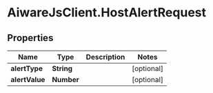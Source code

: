 # AiwareJsClient.HostAlertRequest

## Properties

Name | Type | Description | Notes
------------ | ------------- | ------------- | -------------
**alertType** | **String** |  | [optional] 
**alertValue** | **Number** |  | [optional] 


